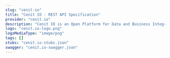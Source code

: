 ```yaml
---
slug: "cenit-io"
title: "Cenit IO - REST API Specification"
provider: "cenit.io"
description: "Cenit IO is an Open Platform for Data and Business Integration (iPaaS)\n"
logo: "cenit.io-logo.png"
logoMediaType: "image/png"
tags: []
stubs: "cenit.io-stubs.json"
swagger: "cenit.io-swagger.json"
---
```

